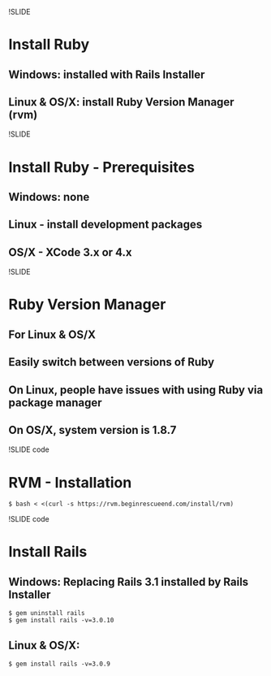 !SLIDE 
# Install Ruby #
## Windows: installed with Rails Installer
## Linux & OS/X: install Ruby Version Manager (rvm)

!SLIDE 
# Install Ruby - Prerequisites #
## Windows: none ##
## Linux - install development packages ## 
## OS/X - XCode 3.x or 4.x ##

!SLIDE
# Ruby Version Manager #
## For Linux & OS/X ##
## Easily switch between versions of Ruby ##
## On Linux, people have issues with using Ruby via package manager ## 
## On OS/X, system version is 1.8.7 ##

!SLIDE code
# RVM - Installation #
    $ bash < <(curl -s https://rvm.beginrescueend.com/install/rvm)

!SLIDE code
# Install Rails #

## Windows: Replacing Rails 3.1 installed by Rails Installer ##
    $ gem uninstall rails
    $ gem install rails -v=3.0.10

## Linux & OS/X: ##
    $ gem install rails -v=3.0.9
